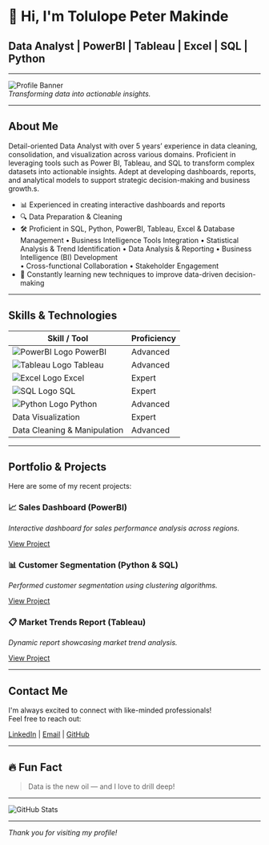 # 👋 Hi, I'm Tolulope Peter Makinde

## Data Analyst | PowerBI | Tableau | Excel | SQL | Python

---

![Profile Banner](https://media.licdn.com/dms/image/v2/D4E16AQG6T4YQKkOvWA/profile-displaybackgroundimage-shrink_350_1400/B4EZcYr27lHsAc-/0/1748465841509?e=1753920000&v=beta&t=jhL8OlY5cL_D-H9J7bij2TRgwyYMdk6wZH3oUZZmZs0)   
*Transforming data into actionable insights.*

---

## About Me

Detail-oriented Data Analyst with over 5 years’ experience in data cleaning, consolidation, and visualization across various domains. Proficient in leveraging tools such as Power BI, Tableau, and SQL to transform complex datasets into actionable insights. Adept at developing dashboards, reports, and analytical models to support strategic decision-making and business growth.s.

- 📊 Experienced in creating interactive dashboards and reports  
- 🔍 Data Preparation & Cleaning 
- 🛠️ Proficient in SQL, Python, PowerBI, Tableau, Excel  & Database Management
•	Business Intelligence Tools Integration
•	Statistical Analysis & Trend Identification	
•	Data Analysis & Reporting
•	Business Intelligence (BI) Development  	  
•	Cross-functional Collaboration 
•	 Stakeholder Engagement
- 🚀 Constantly learning new techniques to improve data-driven decision-making


---

## Skills & Technologies

| Skill / Tool | Proficiency |  
|----------------|--------------|  
| ![PowerBI Logo](https://img.icons8.com/color/48/000000/power-bi.png) PowerBI | Advanced |  
| ![Tableau Logo](https://img.icons8.com/ios/50/000000/tableau.png) Tableau | Advanced |  
| ![Excel Logo](https://img.icons8.com/ios/50/000000/ms-excel.png) Excel | Expert |  
| ![SQL Logo](https://img.icons8.com/ios/50/000000/sql.png) SQL | Expert |  
| ![Python Logo](https://img.icons8.com/ios/50/000000/python.png) Python | Advanced |  
| Data Visualization | Expert |  
| Data Cleaning & Manipulation | Advanced |  

---

## Portfolio & Projects

Here are some of my recent projects:

### 📈 Sales Dashboard (PowerBI)
*Interactive dashboard for sales performance analysis across regions.*

[View Project](https://github.com/yourusername/sales-dashboard)

### 📊 Customer Segmentation (Python & SQL)
*Performed customer segmentation using clustering algorithms.*

[View Project](https://github.com/yourusername/customer-segmentation)

### 📋 Market Trends Report (Tableau)
*Dynamic report showcasing market trend analysis.*

[View Project](https://github.com/yourusername/market-trends)

---

## Contact Me

I'm always excited to connect with like-minded professionals!  
Feel free to reach out:

[LinkedIn](https://linkedin.com/in/yourname) | [Email](mailto:your.email@example.com) | [GitHub](https://github.com/yourusername)

---

## 🔥 Fun Fact

> Data is the new oil — and I love to drill deep!  

---

![GitHub Stats](https://github-readme-stats.vercel.app/api?username=yourusername&show_icons=true&hide_title=true&count_private=true&include_all_commits=true&theme=radical)

---

*Thank you for visiting my profile!*
